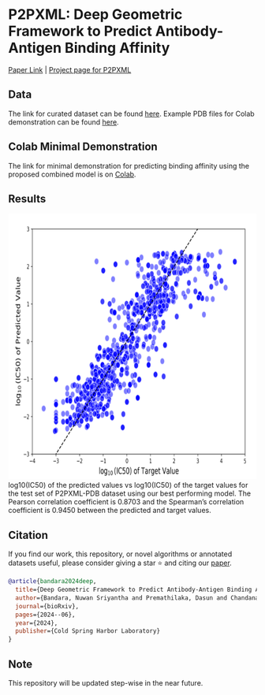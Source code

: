 # P2PXML: Deep Geometric Framework to Predict Antibody-Antigen Binding Affinity

[Paper Link](https://www.biorxiv.org/content/10.1101/2024.06.09.598103v1) | [Project page for P2PXML](https://drug-discovery-entc.github.io/p2pxml/)

## Data

The link for curated dataset can be found [here](https://zenodo.org/records/11531319).
Example PDB files for Colab demonstration can be found [here](https://github.com/Drug-Discovery-ENTC/p2pxml/tree/main/data).

## Colab Minimal Demonstration

The link for minimal demonstration for predicting binding affinity using the proposed combined model is on [Colab](). 

## Results

<img src="https://github.com/Drug-Discovery-ENTC/p2pxml/blob/main/resources/scatter2.png" width="960" height="540"><br />
log10(IC50) of the predicted values vs log10(IC50) of the target values for the test set of P2PXML-PDB dataset using our best performing model. The Pearson correlation coefficient is 0.8703 and the Spearman’s correlation coefficient is 0.9450 between the predicted and target values.

## Citation

If you find our work, this repository, or novel algorithms or annotated datasets useful, please consider giving a star ⭐ and citing our [paper](https://www.biorxiv.org/content/10.1101/2024.06.09.598103v1).
```bibtex
@article{bandara2024deep,
  title={Deep Geometric Framework to Predict Antibody-Antigen Binding Affinity},
  author={Bandara, Nuwan Sriyantha and Premathilaka, Dasun and Chandanayake, Sachini and Hettiarachchi, Sahan and Varenthirarajah, Vithurshan and Munasinghe, Aravinda and Madhawa, Kaushalya and Charles, Subodha},
  journal={bioRxiv},
  pages={2024--06},
  year={2024},
  publisher={Cold Spring Harbor Laboratory}
}
```

## Note

This repository will be updated step-wise in the near future. 
